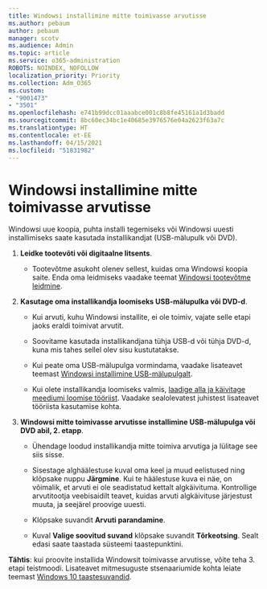 ```yaml
---
title: Windowsi installimine mitte toimivasse arvutisse
ms.author: pebaum
author: pebaum
manager: scotv
ms.audience: Admin
ms.topic: article
ms.service: o365-administration
ROBOTS: NOINDEX, NOFOLLOW
localization_priority: Priority
ms.collection: Adm_O365
ms.custom:
- "9001473"
- "3501"
ms.openlocfilehash: e741b99dcc01aaabce001c8b8fe45161a1d3badd
ms.sourcegitcommit: 8bc60ec34bc1e40685e3976576e04a2623f63a7c
ms.translationtype: HT
ms.contentlocale: et-EE
ms.lasthandoff: 04/15/2021
ms.locfileid: "51831982"
---
```

# <a name="install-windows-on-a-nonfunctional-pc"></a>Windowsi installimine mitte toimivasse arvutisse

Windowsi uue koopia, puhta installi tegemiseks või Windowsi uuesti installimiseks saate kasutada installikandjat (USB-mälupulk või DVD).

1. **Leidke tootevõti või digitaalne litsents**.

    - Tootevõtme asukoht olenev sellest, kuidas oma Windowsi koopia saite. Enda oma leidmiseks vaadake teemat [Windowsi tootevõtme leidmine](https://support.microsoft.com/help/10749/windows-10-find-product-key). 

2. **Kasutage oma installikandja loomiseks USB-mälupulka või DVD-d**.

    - Kui arvuti, kuhu Windowsi installite, ei ole toimiv, vajate selle etapi jaoks eraldi toimivat arvutit.

    - Soovitame kasutada installikandjana tühja USB-d või tühja DVD-d, kuna mis tahes sellel olev sisu kustutatakse.

    - Kui peate oma USB-mälupulga vormindama, vaadake lisateavet teemast [Windowsi installimine USB-mälupulgalt](https://docs.microsoft.com/windows-hardware/manufacture/desktop/install-windows-from-a-usb-flash-drive).

    - Kui olete installikandja loomiseks valmis, [laadige alla ja käivitage meediumi loomise tööriist](https://www.microsoft.com/software-download/windows10). Vaadake sealolevatest juhistest lisateavet tööriista kasutamise kohta.

3. **Windowsi mitte toimivasse arvutisse installimine USB-mälupulga või DVD abil, 2. etapp**.

    - Ühendage loodud installikandja mitte toimiva arvutiga ja lülitage see siis sisse.

    - Sisestage alghäälestuse kuval oma keel ja muud eelistused ning klõpsake nuppu **Järgmine**. Kui te häälestuse kuva ei näe, on võimalik, et arvuti ei ole seadistatud kettalt algkäivituma. Kontrollige arvutitootja veebisaidilt teavet, kuidas arvuti algkäivituse järjestust muuta, ja seejärel proovige uuesti.

    - Klõpsake suvandit **Arvuti parandamine**.

    - Kuval **Valige soovitud suvand** klõpsake suvandit **Tõrkeotsing**. Sealt edasi saate taastada süsteemi taastepunktini.

**Tähtis**: kui proovite installida Windowsit toimivasse arvutisse, võite teha 3. etapi teistmoodi. Lisateavet mitmesuguste stsenaariumide kohta leiate teemast [Windows 10 taastesuvandid](https://support.microsoft.com/help/12415/windows-10-recovery-options).
